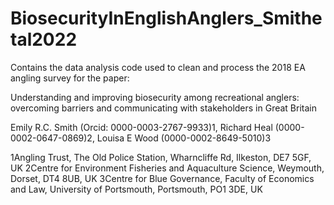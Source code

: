 # BiosecurityInEnglishAnglers_Smithetal2022
Contains the data analysis code used to clean and process the 2018 EA angling survey for the paper:

Understanding and improving biosecurity among recreational anglers: overcoming barriers and communicating with stakeholders in Great Britain 

Emily R.C. Smith (Orcid: 0000-0003-2767-9933)1, Richard Heal (0000-0002-0647-0869)2, Louisa E Wood (0000-0002-8649-5010)3

1Angling Trust, The Old Police Station, Wharncliffe Rd, Ilkeston, DE7 5GF, UK
2Centre for Environment Fisheries and Aquaculture Science, Weymouth, Dorset, DT4 8UB, UK
3Centre for Blue Governance, Faculty of Economics and Law, University of Portsmouth, Portsmouth, PO1 3DE, UK
